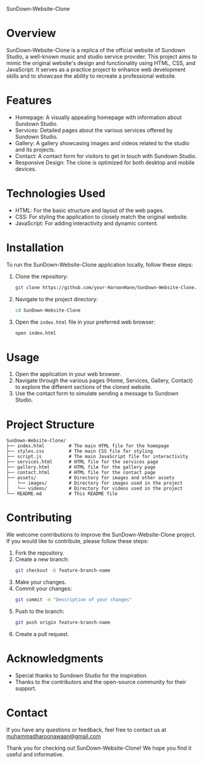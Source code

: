 SunDown-Website-Clone

# Overview

SunDown-Website-Clone is a replica of the official website of Sundown Studio, a well-known music and studio service provider. This project aims to mimic the original website's design and functionality using HTML, CSS, and JavaScript. It serves as a practice project to enhance web development skills and to showcase the ability to recreate a professional website.

# Features

- Homepage: A visually appealing homepage with information about Sundown Studio.
- Services: Detailed pages about the various services offered by Sundown Studio.
- Gallery: A gallery showcasing images and videos related to the studio and its projects.
- Contact: A contact form for visitors to get in touch with Sundown Studio.
- Responsive Design: The clone is optimized for both desktop and mobile devices.

# Technologies Used

- HTML: For the basic structure and layout of the web pages.
- CSS: For styling the application to closely match the original website.
- JavaScript: For adding interactivity and dynamic content.

# Installation

To run the SunDown-Website-Clone application locally, follow these steps:

1. Clone the repository:
    ```bash
    git clone https://github.com/your-HaroonHane/SunDown-Website-Clone.git
    ```
2. Navigate to the project directory:
    ```bash
    cd SunDown-Website-Clone
    ```
3. Open the `index.html` file in your preferred web browser:
    ```bash
    open index.html
    ```

# Usage

1. Open the application in your web browser.
2. Navigate through the various pages (Home, Services, Gallery, Contact) to explore the different sections of the cloned website.
3. Use the contact form to simulate sending a message to Sundown Studio.

# Project Structure

```
SunDown-Website-Clone/
├── index.html         # The main HTML file for the homepage
├── styles.css         # The main CSS file for styling
├── script.js          # The main JavaScript file for interactivity
├── services.html      # HTML file for the services page
├── gallery.html       # HTML file for the gallery page
├── contact.html       # HTML file for the contact page
├── assets/            # Directory for images and other assets
│   └── images/        # Directory for images used in the project
│   └── videos/        # Directory for videos used in the project
└── README.md          # This README file
```

# Contributing

We welcome contributions to improve the SunDown-Website-Clone project. If you would like to contribute, please follow these steps:

1. Fork the repository.
2. Create a new branch:
    ```bash
    git checkout -b feature-branch-name
    ```
3. Make your changes.
4. Commit your changes:
    ```bash
    git commit -m "Description of your changes"
    ```
5. Push to the branch:
    ```bash
    git push origin feature-branch-name
    ```
6. Create a pull request.

# Acknowledgments

- Special thanks to Sundown Studio for the inspiration.
- Thanks to the contributors and the open-source community for their support.

# Contact

If you have any questions or feedback, feel free to contact us at muhammadharoonawaan@gmail.com 


Thank you for checking out SunDown-Website-Clone! We hope you find it useful and informative.
